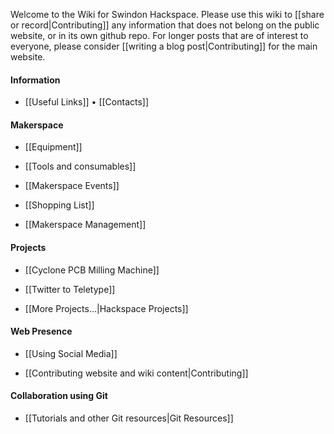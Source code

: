<!-- Note: the following gollum tag doesn't work :( -->
<!-- --- title: Swindon Hackspace Wiki -->

Welcome to the Wiki for Swindon Hackspace.  Please use this wiki to [[share or record|Contributing]] any information that does not belong on the public website, or in its own github repo.  For longer posts that are of interest to everyone, please consider [[writing a blog post|Contributing]] for the main website.


#### Information

- [[Useful Links]] • [[Contacts]]


#### Makerspace

- [[Equipment]]

- [[Tools and consumables]]

- [[Makerspace Events]]

- [[Shopping List]]

- [[Makerspace Management]]


#### Projects

- [[Cyclone PCB Milling Machine]]

- [[Twitter to Teletype]]

- [[More Projects…|Hackspace Projects]]


#### Web Presence

- [[Using Social Media]]

- [[Contributing website and wiki content|Contributing]]


#### Collaboration using Git

- [[Tutorials and other Git resources|Git Resources]]